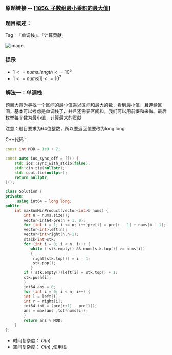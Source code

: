 ### 原题链接 -- [[1856. 子数组最小乘积的最大值](https://leetcode.cn/problems/maximum-subarray-min-product/)]

### 题目概述：
Tag : 「单调栈」、「计算贡献」

![image](https://user-images.githubusercontent.com/99656524/201104196-80ac92c5-8a51-4817-8274-88068c452d13.png)

### 提示
* $1 <= nums.length <= 10^5$
* $1 <= nums[i] <= 10^7$

### 解法一：单调栈
题目大意为寻找一个区间的最小值乘以区间和最大的数，看到最小值，且连续区间，基本可以考虑是单调栈了，并且还需要区间和，我们可以用前缀和来做。最后枚举每个数为最小值，计算最大的贡献

注意：题目要求为64位整数，所以要返回值要改为long long

C++代码：
```cpp
const int MOD = 1e9 + 7;

const auto ios_sync_off = []() {
    std::ios::sync_with_stdio(false);
    std::cin.tie(nullptr);
    std::cout.tie(nullptr);
    return nullptr;
}();

class Solution {
private:
     using int64 = long long;
public:
    int maxSumMinProduct(vector<int>& nums) {
        int n = nums.size();
        vector<int64>pre(n + 1, 0);
	    for (int i = 1; i <= n; i++)pre[i] = pre[i - 1] + nums[i - 1];
        vector<int>left(n);
	    vector<int>right(n,n-1);
	    stack<int>stk;
	    for (int i = 0; i < n; i++) {
		   while (!stk.empty() && nums[stk.top()] >= nums[i])
		   {
			right[stk.top()] = i - 1;
			stk.pop();
		   }
		if (!stk.empty())left[i] = stk.top() + 1;
		stk.push(i);
	    }
        int64 ans = 0;
	    for (int i = 0; i < n; i++) {
		int l = left[i];
		int r = right[i];
		int64 tot = (pre[r+1] - pre[l]);
		ans = max(ans ,tot*nums[i]);
	    }
        return ans % MOD;
    }
};
```
* 时间复杂度： $O(n)$
* 空间复杂度： $O(n)$ ,使用栈
